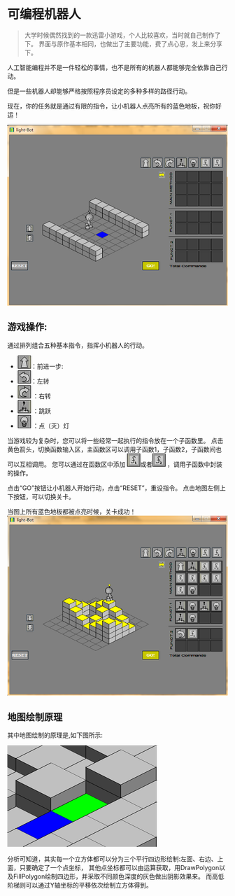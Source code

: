 # 可编程机器人
> 大学时候偶然找到的一款迅雷小游戏，个人比较喜欢，当时就自己制作了下。 界面与原作基本相同，也做出了主要功能，费了点心思，发上来分享下。 

人工智能编程并不是一件轻松的事情，也不是所有的机器人都能够完全依靠自己行动。

但是一些机器人却能够严格按照程序员设定的多种多样的路径行动。

现在，你的任务就是通过有限的指令，让小机器人点亮所有的蓝色地板，祝你好运！

![image](https://github.com/MangoDowner/light-bot/blob/master/images/README/game.png)

## 游戏操作:
通过排列组合五种基本指令，指挥小机器人的行动。

+ ![image](https://github.com/MangoDowner/light-bot/blob/master/images/forw_frame_30_30.gif)：前进一步:
+ ![image](https://github.com/MangoDowner/light-bot/blob/master/images/left_frame_30_30.gif)：左转
+ ![image](https://github.com/MangoDowner/light-bot/blob/master/images/right_frame_30_30.gif) ：右转
+ ![image](https://github.com/MangoDowner/light-bot/blob/master/images/jump_frame_30_30.gif) ：跳跃
+ ![image](https://github.com/MangoDowner/light-bot/blob/master/images/light_frame_30_30.gif) ：点（灭）灯

当游戏较为复杂时，您可以将一些经常一起执行的指令放在一个子函数里。
点击黄色箭头，切换函数输入区，主函数区可以调用子函数1，子函数2，子函数间也可以互相调用。
您可以通过在函数区中添加 ![image](https://github.com/MangoDowner/light-bot/blob/master/images/fun1_frame_30_30.gif)或者![image](https://github.com/MangoDowner/light-bot/blob/master/images/fun2_frame_30_30.gif) ，调用子函数中封装的操作。

点击“GO”按钮让小机器人开始行动，点击“RESET”，重设指令。
点击地图左侧上下按钮，可以切换关卡。

当图上所有蓝色地板都被点亮时候，关卡成功！
![image](https://github.com/MangoDowner/light-bot/blob/master/images/README/finish.png)

## 地图绘制原理
其中地图绘制的原理是,如下图所示:

![image](https://github.com/MangoDowner/light-bot/blob/master/images/README/tdfake.png)

分析可知道，其实每一个立方体都可以分为三个平行四边形绘制:左面、右边、上面，只要确定了一个点坐标，
其他点坐标都可以由运算获取，用DrawPolygon以及FillPolygon绘制四边形，并采取不同颜色深度的灰色做出阴影效果来。
而高低阶梯则可以通过Y轴坐标的平移依次绘制立方体得到。
